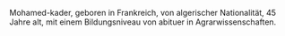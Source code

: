 Mohamed-kader, geboren in Frankreich, von algerischer Nationalität, 45 Jahre alt, mit einem Bildungsniveau von abituer in Agrarwissenschaften.

